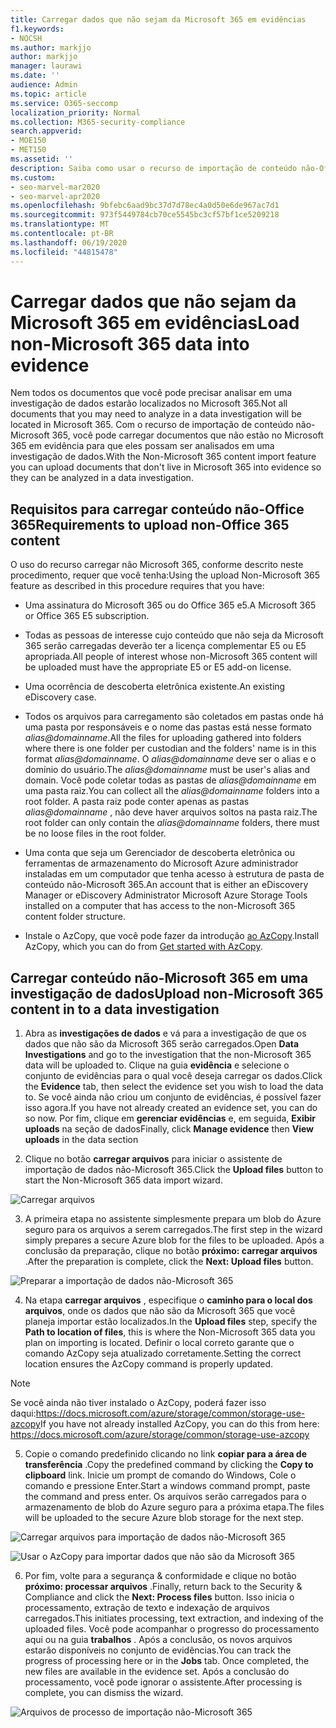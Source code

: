 ```yaml
---
title: Carregar dados que não sejam da Microsoft 365 em evidências
f1.keywords:
- NOCSH
ms.author: markjjo
author: markjjo
manager: laurawi
ms.date: ''
audience: Admin
ms.topic: article
ms.service: O365-seccomp
localization_priority: Normal
ms.collection: M365-security-compliance
search.appverid:
- MOE150
- MET150
ms.assetid: ''
description: Saiba como usar o recurso de importação de conteúdo não-Office 365 para carregar documentos que não sejam do Office 365 em evidências em uma investigação de dados.
ms.custom:
- seo-marvel-mar2020
- seo-marvel-apr2020
ms.openlocfilehash: 9bfebc6aad9bc37d7d78ec4a0d50e6de967ac7d1
ms.sourcegitcommit: 973f5449784cb70ce5545bc3cf57bf1ce5209218
ms.translationtype: MT
ms.contentlocale: pt-BR
ms.lasthandoff: 06/19/2020
ms.locfileid: "44815478"
---
```

# <a name="load-non-microsoft-365-data-into-evidence"></a><span data-ttu-id="c9012-103">Carregar dados que não sejam da Microsoft 365 em evidências</span><span class="sxs-lookup"><span data-stu-id="c9012-103">Load non-Microsoft 365 data into evidence</span></span>

<span data-ttu-id="c9012-104">Nem todos os documentos que você pode precisar analisar em uma investigação de dados estarão localizados no Microsoft 365.</span><span class="sxs-lookup"><span data-stu-id="c9012-104">Not all documents that you may need to analyze in a data investigation will be located in Microsoft 365.</span></span> <span data-ttu-id="c9012-105">Com o recurso de importação de conteúdo não-Microsoft 365, você pode carregar documentos que não estão no Microsoft 365 em evidência para que eles possam ser analisados em uma investigação de dados.</span><span class="sxs-lookup"><span data-stu-id="c9012-105">With the Non-Microsoft 365 content import feature you can upload documents that don't live in Microsoft 365 into evidence so they can be analyzed in a data investigation.</span></span>

## <a name="requirements-to-upload-non-office-365-content"></a><span data-ttu-id="c9012-106">Requisitos para carregar conteúdo não-Office 365</span><span class="sxs-lookup"><span data-stu-id="c9012-106">Requirements to upload non-Office 365 content</span></span>

<span data-ttu-id="c9012-107">O uso do recurso carregar não Microsoft 365, conforme descrito neste procedimento, requer que você tenha:</span><span class="sxs-lookup"><span data-stu-id="c9012-107">Using the upload Non-Microsoft 365 feature as described in this procedure requires that you have:</span></span>

- <span data-ttu-id="c9012-108">Uma assinatura do Microsoft 365 ou do Office 365 e5.</span><span class="sxs-lookup"><span data-stu-id="c9012-108">A Microsoft 365 or Office 365 E5 subscription.</span></span>

- <span data-ttu-id="c9012-109">Todas as pessoas de interesse cujo conteúdo que não seja da Microsoft 365 serão carregadas deverão ter a licença complementar E5 ou E5 apropriada.</span><span class="sxs-lookup"><span data-stu-id="c9012-109">All people of interest whose non-Microsoft 365 content will be uploaded must have the appropriate E5 or E5 add-on license.</span></span>

- <span data-ttu-id="c9012-110">Uma ocorrência de descoberta eletrônica existente.</span><span class="sxs-lookup"><span data-stu-id="c9012-110">An existing eDiscovery case.</span></span>

- <span data-ttu-id="c9012-111">Todos os arquivos para carregamento são coletados em pastas onde há uma pasta por responsáveis e o nome das pastas está nesse formato *alias@domainname*.</span><span class="sxs-lookup"><span data-stu-id="c9012-111">All the files for uploading gathered into folders where there is one folder per custodian and the folders' name is in this format *alias@domainname*.</span></span> <span data-ttu-id="c9012-112">O *alias@domainname* deve ser o alias e o domínio do usuário.</span><span class="sxs-lookup"><span data-stu-id="c9012-112">The *alias@domainname* must be user's alias and domain.</span></span> <span data-ttu-id="c9012-113">Você pode coletar todas as pastas de *alias@domainname* em uma pasta raiz.</span><span class="sxs-lookup"><span data-stu-id="c9012-113">You can collect all the *alias@domainname* folders into a root folder.</span></span> <span data-ttu-id="c9012-114">A pasta raiz pode conter apenas as pastas *alias@domainname* , não deve haver arquivos soltos na pasta raiz.</span><span class="sxs-lookup"><span data-stu-id="c9012-114">The root folder can only contain the *alias@domainname* folders, there must be no loose files in the root folder.</span></span>

- <span data-ttu-id="c9012-115">Uma conta que seja um Gerenciador de descoberta eletrônica ou ferramentas de armazenamento do Microsoft Azure administrador instaladas em um computador que tenha acesso à estrutura de pasta de conteúdo não-Microsoft 365.</span><span class="sxs-lookup"><span data-stu-id="c9012-115">An account that is either an eDiscovery Manager or eDiscovery Administrator Microsoft Azure Storage Tools installed on a computer that has access to the non-Microsoft 365 content folder structure.</span></span>

- <span data-ttu-id="c9012-116">Instale o AzCopy, que você pode fazer da introdução [ao AzCopy](https://docs.microsoft.com/azure/storage/common/storage-use-azcopy).</span><span class="sxs-lookup"><span data-stu-id="c9012-116">Install AzCopy, which you can do from [Get started with AzCopy](https://docs.microsoft.com/azure/storage/common/storage-use-azcopy).</span></span>

## <a name="upload-non-microsoft-365-content-in-to-a-data-investigation"></a><span data-ttu-id="c9012-117">Carregar conteúdo não-Microsoft 365 em uma investigação de dados</span><span class="sxs-lookup"><span data-stu-id="c9012-117">Upload non-Microsoft 365 content in to a data investigation</span></span>

1. <span data-ttu-id="c9012-118">Abra as **investigações de dados** e vá para a investigação de que os dados que não são da Microsoft 365 serão carregados.</span><span class="sxs-lookup"><span data-stu-id="c9012-118">Open **Data Investigations** and go to the investigation that the non-Microsoft 365 data will be uploaded to.</span></span>  <span data-ttu-id="c9012-119">Clique na guia **evidência** e selecione o conjunto de evidências para o qual você deseja carregar os dados.</span><span class="sxs-lookup"><span data-stu-id="c9012-119">Click the **Evidence** tab, then select the evidence set you wish to load the data to.</span></span>  <span data-ttu-id="c9012-120">Se você ainda não criou um conjunto de evidências, é possível fazer isso agora.</span><span class="sxs-lookup"><span data-stu-id="c9012-120">If you have not already created an evidence set, you can do so now.</span></span>  <span data-ttu-id="c9012-121">Por fim, clique em **gerenciar evidências** e, em seguida, **Exibir uploads** na seção de dados</span><span class="sxs-lookup"><span data-stu-id="c9012-121">Finally, click **Manage evidence** then **View uploads** in the data section</span></span>

2. <span data-ttu-id="c9012-122">Clique no botão **carregar arquivos** para iniciar o assistente de importação de dados não-Microsoft 365.</span><span class="sxs-lookup"><span data-stu-id="c9012-122">Click the **Upload files** button to start the Non-Microsoft 365 data import wizard.</span></span>

![Carregar arquivos](../media/574f4059-4146-4058-9df3-ec97cf28d7c7.png)

3. <span data-ttu-id="c9012-124">A primeira etapa no assistente simplesmente prepara um blob do Azure seguro para os arquivos a serem carregados.</span><span class="sxs-lookup"><span data-stu-id="c9012-124">The first step in the wizard simply prepares a secure Azure blob for the files to be uploaded.</span></span>  <span data-ttu-id="c9012-125">Após a conclusão da preparação, clique no botão **próximo: carregar arquivos** .</span><span class="sxs-lookup"><span data-stu-id="c9012-125">After the preparation is complete, click the **Next: Upload files** button.</span></span>

![Preparar a importação de dados não-Microsoft 365](../media/0670a347-a578-454a-9b3d-e70ef47aec57.png)
 
4. <span data-ttu-id="c9012-127">Na etapa **carregar arquivos** , especifique o **caminho para o local dos arquivos**, onde os dados que não são da Microsoft 365 que você planeja importar estão localizados.</span><span class="sxs-lookup"><span data-stu-id="c9012-127">In the **Upload files** step, specify the **Path to location of files**, this is where the Non-Microsoft 365 data you plan on importing is located.</span></span>  <span data-ttu-id="c9012-128">Definir o local correto garante que o comando AzCopy seja atualizado corretamente.</span><span class="sxs-lookup"><span data-stu-id="c9012-128">Setting the correct location ensures the AzCopy command is properly updated.</span></span>

> [!NOTE]
> <span data-ttu-id="c9012-129">Se você ainda não tiver instalado o AzCopy, poderá fazer isso daqui:https://docs.microsoft.com/azure/storage/common/storage-use-azcopy</span><span class="sxs-lookup"><span data-stu-id="c9012-129">If you have not already installed AzCopy, you can do this from here: https://docs.microsoft.com/azure/storage/common/storage-use-azcopy</span></span>

5. <span data-ttu-id="c9012-130">Copie o comando predefinido clicando no link **copiar para a área de transferência** .</span><span class="sxs-lookup"><span data-stu-id="c9012-130">Copy the predefined command by clicking the **Copy to clipboard** link.</span></span> <span data-ttu-id="c9012-131">Inicie um prompt de comando do Windows, Cole o comando e pressione Enter.</span><span class="sxs-lookup"><span data-stu-id="c9012-131">Start a windows command prompt, paste the command and press enter.</span></span>  <span data-ttu-id="c9012-132">Os arquivos serão carregados para o armazenamento de blob do Azure seguro para a próxima etapa.</span><span class="sxs-lookup"><span data-stu-id="c9012-132">The files will be uploaded to the secure Azure blob storage for the next step.</span></span>

![Carregar arquivos para importação de dados não-Microsoft 365](../media/3ea53b5d-7f9b-4dfc-ba63-90a38c14d41a.png)

![Usar o AzCopy para importar dados que não são da Microsoft 365](../media/504e2dbe-f36f-4f36-9b08-04aea85d8250.png)

6. <span data-ttu-id="c9012-135">Por fim, volte para a segurança & conformidade e clique no botão **próximo: processar arquivos** .</span><span class="sxs-lookup"><span data-stu-id="c9012-135">Finally, return back to the Security & Compliance and click the **Next: Process files** button.</span></span>  <span data-ttu-id="c9012-136">Isso inicia o processamento, extração de texto e indexação de arquivos carregados.</span><span class="sxs-lookup"><span data-stu-id="c9012-136">This initiates processing, text extraction, and indexing of the uploaded files.</span></span>  <span data-ttu-id="c9012-137">Você pode acompanhar o progresso do processamento aqui ou na guia **trabalhos** .  Após a conclusão, os novos arquivos estarão disponíveis no conjunto de evidências.</span><span class="sxs-lookup"><span data-stu-id="c9012-137">You can track the progress of processing here or in the **Jobs** tab.  Once completed, the new files are available in the evidence set.</span></span>  <span data-ttu-id="c9012-138">Após a conclusão do processamento, você pode ignorar o assistente.</span><span class="sxs-lookup"><span data-stu-id="c9012-138">After processing is complete, you can dismiss the wizard.</span></span>

![Arquivos de processo de importação não-Microsoft 365](../media/218b1545-416a-4a9f-9b25-3b70e8508f67.png)

